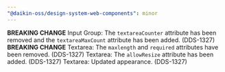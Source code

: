 ```yaml
---
"@daikin-oss/design-system-web-components": minor
---
```


**BREAKING CHANGE** Input Group: The `textareaCounter` attribute has been removed and the `textareaMaxCount` attribute has been added. (DDS-1327)
**BREAKING CHANGE** Textarea: The `maxlength` and `required` attributes have been removed. (DDS-1327)
Textarea: The `allowResize` attribute has been added. (DDS-1327)
Textarea: Updated appearance. (DDS-1327)

